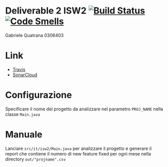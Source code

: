 # Deliverable 2 ISW2 [![Build Status](https://travis-ci.com/gabrielequatrana/Deliverable2.svg?branch=main)](https://travis-ci.com/gabrielequatrana/Deliverable2)	[![Code Smells](https://sonarcloud.io/api/project_badges/measure?project=gabrielequatrana_Deliverable2&metric=code_smells)](https://sonarcloud.io/dashboard?id=gabrielequatrana_Deliverable2)
Gabriele Quatrana 0306403

# Link
- [Travis](https://travis-ci.com/github/gabrielequatrana/Deliverable2)
- [SonarCloud](https://sonarcloud.io/dashboard?id=gabrielequatrana_Deliverable2)

# Configurazione
Specificare il nome del progetto da analizzare nel parametro ```PROJ_NAME``` nella classe ```Main.java```

# Manuale
Lanciare ```src/it/isw2/Main.java``` per analizzare il progetto e generare il report che contiene il numero di new feature fixed per ogni mese nella directory ```out/"projname".csv```